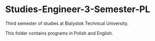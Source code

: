# Studies-Engineer-3-Semester-PL
Third semester of studies at Bialystok Technical University.

This folder contains programs in Polish and English.
